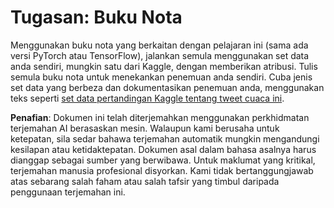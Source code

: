 # Tugasan: Buku Nota

Menggunakan buku nota yang berkaitan dengan pelajaran ini (sama ada versi PyTorch atau TensorFlow), jalankan semula menggunakan set data anda sendiri, mungkin satu dari Kaggle, dengan memberikan atribusi. Tulis semula buku nota untuk menekankan penemuan anda sendiri. Cuba jenis set data yang berbeza dan dokumentasikan penemuan anda, menggunakan teks seperti [set data pertandingan Kaggle tentang tweet cuaca ini](https://www.kaggle.com/competitions/crowdflower-weather-twitter/data?select=train.csv).

**Penafian**: 
Dokumen ini telah diterjemahkan menggunakan perkhidmatan terjemahan AI berasaskan mesin. Walaupun kami berusaha untuk ketepatan, sila sedar bahawa terjemahan automatik mungkin mengandungi kesilapan atau ketidaktepatan. Dokumen asal dalam bahasa asalnya harus dianggap sebagai sumber yang berwibawa. Untuk maklumat yang kritikal, terjemahan manusia profesional disyorkan. Kami tidak bertanggungjawab atas sebarang salah faham atau salah tafsir yang timbul daripada penggunaan terjemahan ini.